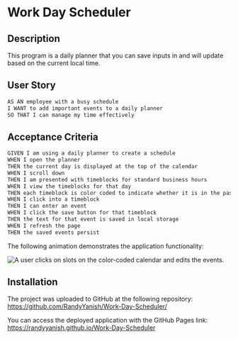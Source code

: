 # Work Day Scheduler

## Description

This program is a daily planner that you can save inputs in and will update based on the current local time. 

## User Story

```md
AS AN employee with a busy schedule
I WANT to add important events to a daily planner
SO THAT I can manage my time effectively
```

## Acceptance Criteria

```md
GIVEN I am using a daily planner to create a schedule
WHEN I open the planner
THEN the current day is displayed at the top of the calendar
WHEN I scroll down
THEN I am presented with timeblocks for standard business hours
WHEN I view the timeblocks for that day
THEN each timeblock is color coded to indicate whether it is in the past, present, or future
WHEN I click into a timeblock
THEN I can enter an event
WHEN I click the save button for that timeblock
THEN the text for that event is saved in local storage
WHEN I refresh the page
THEN the saved events persist
```

The following animation demonstrates the application functionality:

![A user clicks on slots on the color-coded calendar and edits the events.](./assets/Work-Day-Scheduler-Functionality.gif)

## Installation

The project was uploaded to GitHub at the following repository: https://github.com/RandyYanish/Work-Day-Scheduler/

You can access the deployed application with the GitHub Pages link: https://randyyanish.github.io/Work-Day-Scheduler